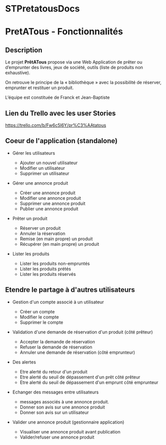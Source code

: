 # STPretatousDocs

# PretATous - Fonctionnalités

## Description

Le projet **PrêtATous** propose via une Web Application de prêter ou d’emprunter des livres, jeux de société, outils (liste de produits non exhaustive).

On retrouve le principe de la « bibliothèque » avec la possibilité de réserver, emprunter et restituer un produit.

L’équipe est constituée de Franck et Jean-Baptiste

## Lien du Trello avec les user Stories

https://trello.com/b/Fw6c5l6Y/pr%C3%AAtatous


## Coeur de l'application (standalone)

- Gérer les utilisateurs
    - Ajouter un nouvel utilisateur
    - Modifier un utilisateur
    - Supprimer un utilisateur


- Gérer une annonce produit
    - Créer une annonce produit
    - Modifier une annonce produit
    - Supprimer une annonce produit
    - Publier une annonce produit

- Prêter un produit
    - Réserver un produit
    - Annuler la réservation
    - Remise (en main propre) un produit
    - Récupérer (en main propre) un produit

- Lister les produits
    - Lister les produits non-empruntés
    - Lister les produits prétés
    - Lister les produits réservés


## Etendre le partage à d'autres utilisateurs

- Gestion d'un compte associé à un utilisateur
    - Créer un compte
    - Modifier le compte
    - Supprimer le compte

- Validation d'une demande de réservation d'un produit (côté prêteur)
    - Accepter la demande de réservation
    - Refuser la demande de réservation
    - Annuler une demande de réservation (côté emprunteur)


- Des alertes
    - Etre alerté du retour d'un produit
    - Etre alerté du seuil de dépassement d'un prêt côté prêteur
    - Etre alerté du seuil de dépassement d'un emprunt côté emprunteur
    
 - Echanger des messages entre utilisateurs
     - messages associés à une annonce produit.
     - Donner son avis sur une annonce produit
     - Donner son avis sur un utilisateur

- Valider une annonce produit (gestionnaire application)
    - Visualiser une annonce produit avant publication
    - Valider/refuser une annonce produit
